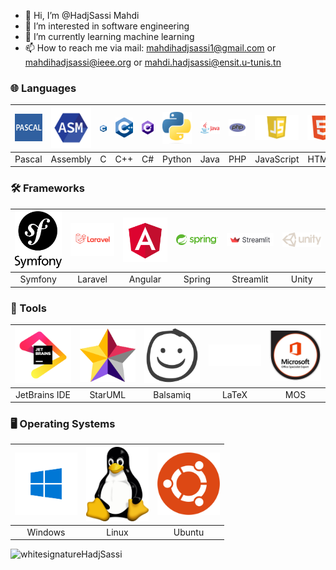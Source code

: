 - 👋 Hi, I’m @HadjSassi Mahdi
- 👀 I’m interested in software engineering
- 🌱 I’m currently learning machine learning
- 📫 How to reach me via mail: mahdihadjsassi1@gmail.com or mahdihadjsassi@ieee.org or mahdi.hadjsassi@ensit.u-tunis.tn

### 🌐 Languages

| <img src="https://github.com/HadjSassi/HadjSassi/blob/main/pascal.jpg?raw=true" alt="Pascal" width="100"> | <img src="https://github.com/HadjSassi/HadjSassi/blob/main/asm.png?raw=true" alt="Assembly" width="100"> | <img src="https://github.com/HadjSassi/HadjSassi/blob/main/c.png?raw=true" alt="C" width="100"> | <img src="https://github.com/HadjSassi/HadjSassi/blob/main/c++.png?raw=true" alt="C++" width="100"> | <img src="https://github.com/HadjSassi/HadjSassi/blob/main/c%23.png?raw=true" alt="C#" width="100"> | <img src="https://github.com/HadjSassi/HadjSassi/blob/main/python.png?raw=true" alt="Python" width="100"> | <img src="https://github.com/HadjSassi/HadjSassi/blob/main/java.png?raw=true" alt="Java" width="100"> | <img src="https://github.com/HadjSassi/HadjSassi/blob/main/php.png?raw=true" alt="PHP" width="100"> | <img src="https://github.com/HadjSassi/HadjSassi/blob/main/js.png?raw=true" alt="JavaScript" width="100"> | <img src="https://github.com/HadjSassi/HadjSassi/blob/main/html.png?raw=true" alt="HTML5" width="100"> | <img src="https://github.com/HadjSassi/HadjSassi/blob/main/css.png?raw=true" alt="CSS3" width="100"> |
|:---:|:---:|:---:|:---:|:---:|:---:|:---:|:---:|:---:|:---:|:---:|
| Pascal | Assembly | C | C++ | C# | Python | Java | PHP | JavaScript | HTML5 | CSS3 |

### 🛠️ Frameworks 

| <img src="https://github.com/HadjSassi/HadjSassi/blob/main/symfony.png?raw=true" alt="Symfony" width="100"> | <img src="https://github.com/HadjSassi/HadjSassi/blob/main/laravel.png?raw=true" alt="Laravel" width="100"> | <img src="https://github.com/HadjSassi/HadjSassi/blob/main/angular.png?raw=true" alt="Angular" width="100"> | <img src="https://github.com/HadjSassi/HadjSassi/blob/main/spring.png?raw=true" alt="Spring" width="100"> | <img src="https://github.com/HadjSassi/HadjSassi/blob/main/streamlit.png?raw=true" alt="Streamlit" width="100"> | <img src="https://github.com/HadjSassi/HadjSassi/blob/main/unity.png?raw=true" alt="Unity" width="100"> |
|:---:|:---:|:---:|:---:|:---:|:---:|
| Symfony | Laravel | Angular | Spring | Streamlit | Unity |

### 🔧 Tools 

| <img src="https://github.com/HadjSassi/HadjSassi/blob/main/jetbrains.png?raw=true" alt="JetBrains IDE" width="100"> | <img src="https://github.com/HadjSassi/HadjSassi/blob/main/staruml.png?raw=true" alt="StarUML" width="100"> | <img src="https://github.com/HadjSassi/HadjSassi/blob/main/balsamiq.png?raw=true" alt="Balsamiq" width="100"> | <img src="https://github.com/HadjSassi/HadjSassi/blob/main/latex.png?raw=true" alt="LaTeX" width="100"> | <img src="https://github.com/HadjSassi/HadjSassi/blob/main/mos.png?raw=true" alt="MOS" width="100"> |
|:---:|:---:|:---:|:---:|:---:|
| JetBrains IDE | StarUML | Balsamiq | LaTeX | MOS |

### 🖥️ Operating Systems 

| <img src="https://github.com/HadjSassi/HadjSassi/blob/main/windows.webp?raw=true" alt="Windows" width="100"> | <img src="https://github.com/HadjSassi/HadjSassi/blob/main/linux.png?raw=true" alt="Linux" width="100"> | <img src="https://github.com/HadjSassi/HadjSassi/blob/main/ubuntu.png?raw=true" alt="Ubuntu" width="100"> |
|:---:|:---:|:---:|
| Windows | Linux | Ubuntu |

<img src="https://github.com/HadjSassi/HadjSassi/assets/74431887/63debbde-1a3e-4a70-9068-dead490d2434" alt="whitesignatureHadjSassi" width="200" height="200">
